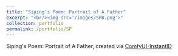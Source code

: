 ```yaml
---
title: "Siping's Poem: Portrait of A Father"
excerpt: "<br/><img src='/images/SP8.png'>"
collection: portfolio
permalink: /portfolio/SP
---
```


Siping's Poem: Portrait of A Father, created via [ComfyUI-InstantID](https://github.com/ZHO-ZHO-ZHO/ComfyUI-InstantID)
